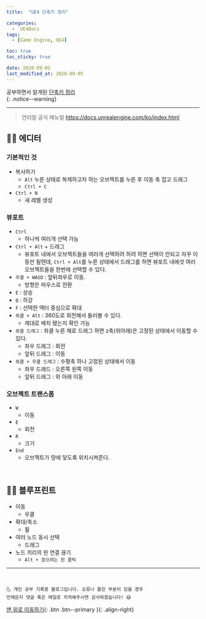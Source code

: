 ```yaml
---
title:  "UE4 단축키 정리" 

categories:
  -  UE4Docs
tags:
  - [Game Engine, UE4]

toc: true
toc_sticky: true

date: 2020-09-05
last_modified_at: 2020-09-05
---
```


공부하면서 알게된 <u>단축키 정리</u>  
{: .notice--warning}

***

> 언리얼 공식 매뉴얼 <https://docs.unrealengine.com/ko/index.html>

## 👩‍🦰 에디터

### 기본적인 것

- 복사하기
  - `Alt` 누른 상태로 복제하고자 하는 오브젝트를 누른 후 이동 축 잡고 드래그
  - `Ctrl + C`
- `Ctrl + N`
  - 새 레벨 생성

### 뷰포트 

- `Ctrl`
  - 하나씩 여러개 선택 가능
- `Ctrl + Alt` + 드래그
  - 뷰포트 내에서 오브젝트들을 여러개 선택하려 하려 하면 선택이 안되고 자꾸 이동만 될텐데, `Ctrl + Alt`를 누른 상태에서 드래그를 하면 뷰포트 내에섯 여러 오브젝트들을 한번에 선택할 수 있다.
- `우클 + WASD` : 앞뒤좌우로 이동.
  - 방향은 마우스로 전환
- `E` : 상승
- `Q` : 하강
- `F` : 선택한 액터 중심으로 확대
- `좌클 + Alt` : 360도로 회전해서 둘러볼 수 있다.
  - 제대로 배치 됐는지 확인 가능
- `좌클 드래그` : 좌클 누른 채로 드래그 하면 z축(위아래)은 고정된 상태에서 이동할 수 있다. 
  - 좌우 드래그 : 회전
  - 앞뒤 드래그 : 이동
- `좌클 + 우클 드래그` :  수평축 하나 고정된 상태에서 이동
  - 좌우 드래드 : 오른쪽 왼쪽 이동
  - 앞뒤 드래그 : 위 아래 이동

### 오브젝트 트랜스폼

- `W` 
  - 이동
- `E`
  - 회전
- `R`
  - 크기
- `End`
  - 오브젝트가 땅에 닿도록 위치시켜준다.

<br>

## 👩‍🦰 블루프린트

  - 이동
    - 우클
  - 확대/축소
    - 휠
  - 여러 노드 동시 선택
    - 드래그
  - 노드 끼리의 핀 연결 끊기
    - `Alt + 끊으려는 핀 클릭`

***
<br>

    🌜 개인 공부 기록용 블로그입니다. 오류나 틀린 부분이 있을 경우 
    언제든지 댓글 혹은 메일로 지적해주시면 감사하겠습니다! 😄

[맨 위로 이동하기](#){: .btn .btn--primary }{: .align-right}